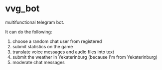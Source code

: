 # vvg_bot
multifunctional telegram bot. 

It can do the following:
1) choose a random chat user from registered 
2) submit statistics on the game 
3) translate voice messages and audio files into text
4) submit the weather in Yekaterinburg (because I'm from Yekaterinburg) 
5) moderate chat messages
